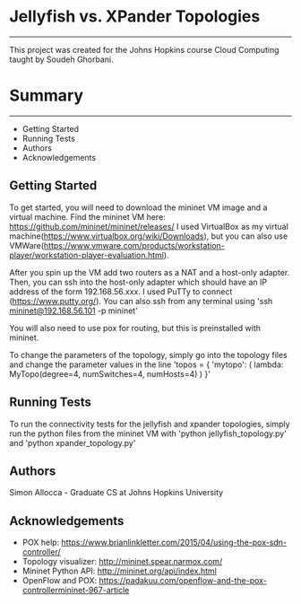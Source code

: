# Jellyfish vs. XPander Topologies
---
This project was created for the Johns Hopkins course Cloud Computing taught by Soudeh Ghorbani. 

# Summary
---
- Getting Started
- Running Tests
- Authors
- Acknowledgements

## Getting Started
To get started, you will need to download the mininet VM image and a virtual machine.
Find the mininet VM here: https://github.com/mininet/mininet/releases/
I used VirtualBox as my virtual machine(https://www.virtualbox.org/wiki/Downloads), but you can 
also use VMWare(https://www.vmware.com/products/workstation-player/workstation-player-evaluation.html). 

After you spin up the VM add two routers as a NAT and a host-only adapter. Then, you can ssh into 
the host-only adapter which should have an IP address
of the form 192.168.56.xxx. I used PuTTy to connect (https://www.putty.org/). You can also ssh from 
any terminal using 'ssh mininet@192.168.56.101 -p mininet'

You will also need to use pox for routing, but this is preinstalled with mininet.

To change the parameters of the topology, simply go into the topology files and 
change the parameter values in the line 'topos = { 'mytopo': ( lambda: MyTopo(degree=4, numSwitches=4, numHosts=4) ) }'

## Running Tests
To run the connectivity tests for the jellyfish and xpander topologies, simply run the python files from the mininet VM
with 'python jellyfish_topology.py' and 'python xpander_topology.py'


## Authors
Simon Allocca - Graduate CS at Johns Hopkins University

## Acknowledgements
- POX help: https://www.brianlinkletter.com/2015/04/using-the-pox-sdn-controller/
- Topology visualizer: http://mininet.spear.narmox.com/
- Mininet Python API: http://mininet.org/api/index.html
- OpenFlow and POX: https://padakuu.com/openflow-and-the-pox-controllermininet-967-article



